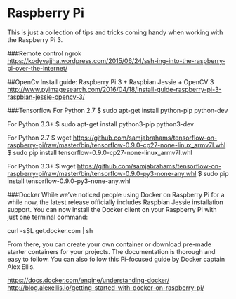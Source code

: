 # Raspberry Pi
This is just a collection of tips and tricks coming handy when working with the Raspberry Pi 3.

###Remote control
ngrok
https://kodyvajjha.wordpress.com/2015/06/24/ssh-ing-into-the-raspberry-pi-over-the-internet/

##OpenCv
Install guide: Raspberry Pi 3 + Raspbian Jessie + OpenCV 3
http://www.pyimagesearch.com/2016/04/18/install-guide-raspberry-pi-3-raspbian-jessie-opencv-3/


###Tensorflow
For Python 2.7
$ sudo apt-get install python-pip python-dev

For Python 3.3+
$ sudo apt-get install python3-pip python3-dev

For Python 2.7
$ wget https://github.com/samjabrahams/tensorflow-on-raspberry-pi/raw/master/bin/tensorflow-0.9.0-cp27-none-linux_armv7l.whl
$ sudo pip install tensorflow-0.9.0-cp27-none-linux_armv7l.whl

For Python 3.3+
$ wget https://github.com/samjabrahams/tensorflow-on-raspberry-pi/raw/master/bin/tensorflow-0.9.0-py3-none-any.whl
$ sudo pip install tensorflow-0.9.0-py3-none-any.whl

###Docker
While we’ve noticed people using Docker on Raspberry Pi for a while now, the latest release officially includes Raspbian Jessie installation support. You can now install the Docker client on your Raspberry Pi with just one terminal command:

curl -sSL get.docker.com | sh

From there, you can create your own container or download pre-made starter containers for your projects. The documentation is thorough and easy to follow. You can also follow this Pi-focused guide by Docker captain Alex Ellis.

https://docs.docker.com/engine/understanding-docker/
http://blog.alexellis.io/getting-started-with-docker-on-raspberry-pi/
